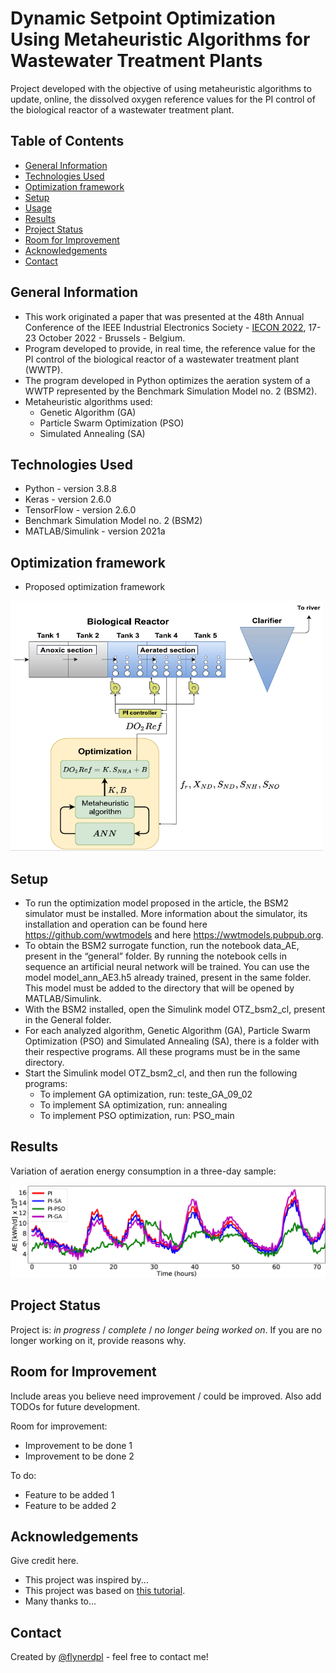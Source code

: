 # Dynamic Setpoint Optimization Using Metaheuristic Algorithms for Wastewater Treatment Plants
Project developed with the objective of using metaheuristic algorithms to update, online, the dissolved oxygen reference values for the PI control of the biological reactor of a wastewater treatment plant.

## Table of Contents
* [General Information](#general-information)
* [Technologies Used](#technologies-used)
* [Optimization framework](#Optimization-framework)
* [Setup](#setup)
* [Usage](#usage)
* [Results](#Results)
* [Project Status](#project-status)
* [Room for Improvement](#room-for-improvement)
* [Acknowledgements](#acknowledgements)
* [Contact](#contact)
<!-- * [License](#license) -->


## General Information
* This work originated a paper that was presented at the 48th Annual Conference of the IEEE Industrial Electronics Society - [IECON 2022](https://iecon2022.org/), 17-23 October 2022 - Brussels - Belgium.
* Program developed to provide, in real time, the reference value for the PI control of the biological reactor of a wastewater treatment plant (WWTP).
* The program developed in Python optimizes the aeration system of a WWTP represented by the Benchmark Simulation Model no. 2 (BSM2).
* Metaheuristic algorithms used:
  * Genetic Algorithm (GA)
  * Particle Swarm Optimization (PSO)
  * Simulated Annealing (SA)

## Technologies Used
- Python - version 3.8.8
- Keras - version 2.6.0
- TensorFlow - version 2.6.0
- Benchmark Simulation Model no. 2 (BSM2)
- MATLAB/Simulink - version 2021a


## Optimization framework
* Proposed optimization framework

<img src="Figures/f3.png" width="500" height="400">


## Setup
* To run the optimization model proposed in the article, the BSM2 simulator must be installed. More information about the simulator, its installation and operation can be found here https://github.com/wwtmodels and here https://wwtmodels.pubpub.org.
* To obtain the BSM2 surrogate function, run the notebook data_AE, present in the “general” folder. By running the notebook cells in sequence an artificial neural network will be trained. You can use the model model_ann_AE3.h5 already trained, present in the same folder. This model must be added to the directory that will be opened by MATLAB/Simulink.
* With the BSM2 installed, open the Simulink model OTZ_bsm2_cl, present in the General folder.
* For each analyzed algorithm, Genetic Algorithm (GA), Particle Swarm Optimization (PSO) and Simulated Annealing (SA), there is a folder with their respective programs. All these programs must be in the same directory.
* Start the Simulink model OTZ_bsm2_cl, and then run the following programs:
   * To implement GA optimization, run: teste_GA_09_02
   * To implement SA optimization, run: annealing
   * To implement PSO optimization, run: PSO_main



## Results
Variation of aeration energy consumption in a three-day sample:

<img src="Figures/f4.png">


## Project Status
Project is: _in progress_ / _complete_ / _no longer being worked on_. If you are no longer working on it, provide reasons why.


## Room for Improvement
Include areas you believe need improvement / could be improved. Also add TODOs for future development.

Room for improvement:
- Improvement to be done 1
- Improvement to be done 2

To do:
- Feature to be added 1
- Feature to be added 2


## Acknowledgements
Give credit here.
- This project was inspired by...
- This project was based on [this tutorial](https://www.example.com).
- Many thanks to...


## Contact
Created by [@flynerdpl](https://www.flynerd.pl/) - feel free to contact me!


<!-- Optional -->
<!-- ## License -->
<!-- This project is open source and available under the [... License](). -->

<!-- You don't have to include all sections - just the one's relevant to your project -->
